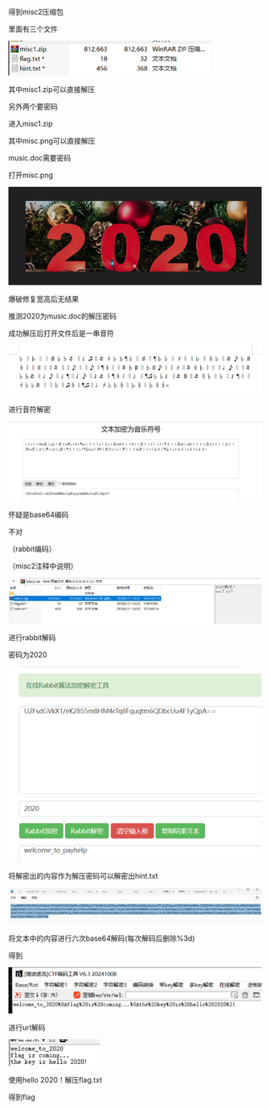 得到misc2压缩包

里面有三个文件

![image-20250422205239762](./assets/image-20250422205239762.png)

其中misc1.zip可以直接解压

另外两个要密码

进入misc1.zip

其中misc.png可以直接解压

music.doc需要密码

打开misc.png

![image-20250422205246151](./assets/image-20250422205246151.png)

爆破修复宽高后无结果

推测2020为music.doc的解压密码

成功解压后打开文件后是一串音符

![image-20250422205251171](./assets/image-20250422205251171.png)

进行音符解密

![image-20250422205255730](./assets/image-20250422205255730.png)

怀疑是base64编码

不对

（rabbit编码）

（misc2注释中说明）

![image-20250422205302285](./assets/image-20250422205302285.png)

进行rabbit解码

密码为2020

![image-20250422205306748](./assets/image-20250422205306748.png)

将解密出的内容作为解压密码可以解密出hint.txt

![image-20250422205312957](./assets/image-20250422205312957.png)

将文本中的内容进行六次base64解码(每次解码后删除%3d)

得到

![image-20250422205318605](./assets/image-20250422205318605.png)

进行url解码

![image-20250422205325491](./assets/image-20250422205325491.png)

使用hello 2020！解压flag.txt

得到flag









